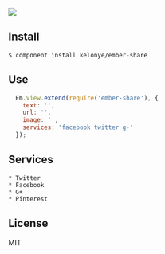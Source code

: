![](https://dl.dropbox.com/u/30162278/ember-share.png)


Install
---

    $ component install kelonye/ember-share


Use
---

```javascript
  Em.View.extend(require('ember-share'), {
    text: '',
    url: '',
    image: '',
    services: 'facebook twitter g+'
  });
```

Services
---

    * Twitter
    * Facebook
    * G+
    * Pinterest

License
---

MIT